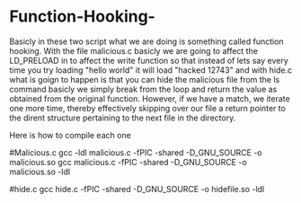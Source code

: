 # Function-Hooking-

Basicly in these two script what we are doing is something called function hooking. With the file malicious.c basicly we are going to affect the LD_PRELOAD in to affect the write function so that instead of lets say every time you try loading "hello world" it will load "hacked 12743" and with hide.c what is goign to happen is that you can hide the malicious file from the ls command basicly we simply break from the loop and return the value as obtained from the original function. However, if we have a match, we iterate one more time, thereby effectively skipping over our file a return pointer to the dirent structure pertaining to the next file in the directory.

Here is how to compile each one 

#Malicious.c
gcc -ldl malicious.c -fPIC -shared -D_GNU_SOURCE -o malicious.so 
gcc malicious.c -fPIC -shared -D_GNU_SOURCE -o malicious.so -ldl

#hide.c
gcc hide.c -fPIC -shared -D_GNU_SOURCE -o hidefile.so -ldl
